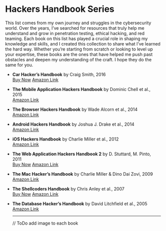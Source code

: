 #  Hackers Handbook Series
This list comes from my own journey and struggles in the cybersecurity world. Over the years, I’ve searched for resources that truly help me understand and grow in penetration testing, ethical hacking, and red teaming. Each book on this list has played a crucial role in shaping my knowledge and skills, and I created this collection to share what I’ve learned the hard way. Whether you’re starting from scratch or looking to level up your expertise, these books are the ones that have helped me push past obstacles and deepen my understanding of the craft. I hope they do the same for you.


- **Car Hacker’s Handbook** by Craig Smith, 2016  
  [Buy Now](https://buymeacoffee.com/verylazytech/e/357722)
  [Amazon Link](https://amzn.to/3WKTYGE)

- **The Mobile Application Hackers Handbook** by Dominic Chell et al., 2015  
  [Amazon Link](https://amzn.to/3Q35Jok)

- **The Browser Hackers Handbook** by Wade Alcorn et al., 2014  
  [Amazon Link](https://amzn.to/3Q584iC)

- **Android Hackers Handbook** by Joshua J. Drake et al., 2014  
  [Amazon Link](https://amzn.to/3CO496u)

- **iOS Hackers Handbook** by Charlie Miller et al., 2012  
  [Amazon Link](https://amzn.to/3Q57LV0)

- **The Web Application Hackers Handbook 2** by D. Stuttard, M. Pinto, 2011  
  [Buy Now](https://buymeacoffee.com/verylazytech/e/304591)
  [Amazon Link](https://amzn.to/4aInSRC)

- **The Mac Hacker’s Handbook** by Charlie Miller & Dino Dai Zovi, 2009  
  [Amazon Link](https://amzn.to/410tcN4)

- **The Shellcoders Handbook** by Chris Anley et al., 2007  
  [Buy Now](https://buymeacoffee.com/verylazytech/e/357723)
  [Amazon Link](https://amzn.to/3WOp1Bp)

- **The Database Hacker’s Handbook** by David Litchfield et al., 2005  
  [Amazon Link](https://amzn.to/4hoBQus)

  --------
  // ToDo add image to each book
